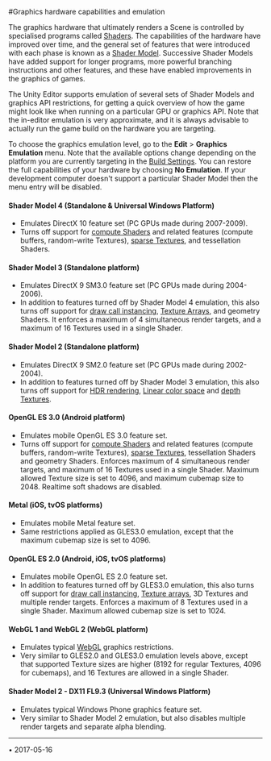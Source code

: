 #Graphics hardware capabilities and emulation


The graphics hardware that ultimately renders a Scene is controlled by specialised programs called [Shaders](class-Shader). The capabilities of the hardware have improved over time, and the general set of features that were introduced with each phase is known as a [Shader Model](SL-ShaderCompileTargets). Successive Shader Models have added support for longer programs, more powerful branching instructions and other features, and these have enabled improvements in the graphics of games.

The Unity Editor supports emulation of several sets of Shader Models and graphics API restrictions, for getting a quick overview of how the game might look like when running on a particular GPU or graphics API. Note that the in-editor emulation is very approximate, and it is always advisable to actually run the game build on the hardware you are targeting.


To choose the graphics emulation level, go to the __Edit__ > __Graphics Emulation__ menu. Note that the available options change depending on the platform you are currently targeting in the [Build Settings](BuildSettings). You can restore the full capabilities of your hardware by choosing __No Emulation__. If your development computer doesn't support a particular Shader Model then the menu entry will be disabled.




#### Shader Model 4 (Standalone & Universal Windows Platform)


* Emulates DirectX 10 feature set (PC GPUs made during 2007-2009).
* Turns off support for [compute Shaders](ComputeShaders)
  and related features (compute buffers, random-write Textures),
  [sparse Textures](SparseTextures), and tessellation Shaders.




#### Shader Model 3 (Standalone platform)


* Emulates DirectX 9 SM3.0 feature set (PC GPUs made during 2004-2006).
* In addition to features turned off by Shader Model 4 emulation,
  this also turns off support for [draw call instancing](GPUInstancing),
  [Texture Arrays](SL-TextureArrays), and geometry Shaders. It enforces a
  maximum of 4 simultaneous render targets, and a maximum of 16
  Textures used in a single Shader.




#### Shader Model 2 (Standalone platform)


* Emulates DirectX 9 SM2.0 feature set (PC GPUs made during 2002-2004).
* In addition to features turned off by Shader Model 3 emulation,
  this also turns off support for [HDR rendering](HDR),
  [Linear color space](LinearLighting) and
  [depth Textures](SL-DepthTextures).




#### OpenGL ES 3.0 (Android platform)


* Emulates mobile OpenGL ES 3.0 feature set.
* Turns off support for [compute Shaders](ComputeShaders) and
  related features (compute buffers, random-write Textures),
  [sparse Textures](SparseTextures), tessellation Shaders and geometry
  Shaders. Enforces maximum of 4 simultaneous render targets,
  and maximum of 16 Textures used in a single Shader. Maximum
  allowed Texture size is set to 4096, and maximum cubemap size
  to 2048. Realtime soft shadows are disabled.




#### Metal (iOS, tvOS platforms)


* Emulates mobile Metal feature set.
* Same restrictions applied as GLES3.0 emulation, except that
  the maximum cubemap size is set to 4096.




#### OpenGL ES 2.0 (Android, iOS, tvOS platforms)


* Emulates mobile OpenGL ES 2.0 feature set.
* In addition to features turned off by GLES3.0 emulation,
  this also turns off support for [draw call instancing](GPUInstancing),
  [Texture arrays](SL-TextureArrays), 3D Textures and multiple
  render targets. Enforces a maximum of 8 Textures used in a
  single Shader. Maximum allowed cubemap size is set to 1024.


#### WebGL 1 and WebGL 2 (WebGL platform)


* Emulates typical [WebGL](webgl-graphics) graphics restrictions.
* Very similar to GLES2.0 and GLES3.0 emulation levels above, except that
  supported Texture sizes are higher (8192 for regular Textures,
  4096 for cubemaps), and 16 Textures are allowed in a single
  Shader.


#### Shader Model 2 - DX11 FL9.3 (Universal Windows Platform)


* Emulates typical Windows Phone graphics feature set.
* Very similar to Shader Model 2 emulation, but also disables
  multiple render targets and separate alpha blending.

---
<span class="page-edit">• 2017-05-16  <!-- include IncludeTextAmendPageNoEdit --></span><br/>